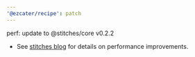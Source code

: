 ```yaml
---
'@ezcater/recipe': patch
---
```


perf: update to @stitches/core v0.2.2

- See [stitches blog](https://stitches.dev/blog/stitches-0.2.0#performance-improvements) for details on performance improvements.
